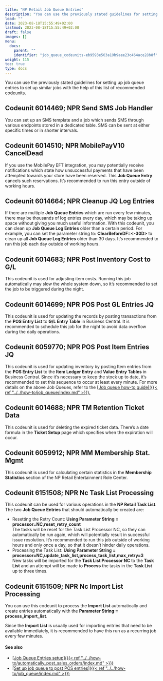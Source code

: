 ```yaml
---
title: "NP Retail Job Queue Entries"
description: "You can use the previously stated guidelines for setting up job queue entries to set up similar jobs with the help of this list of recommended codeunits."
lead: ""
date: 2023-08-18T15:55:49+02:00
lastmod: 2023-08-18T15:55:49+02:00
draft: false
images: []
menu:
  docs:
    parent: ""
    identifier: "job_queue_codeunits-eb9593e503a10b9aee23c464ace28b8f"
weight: 115
toc: true
type: docs
---
```


You can use the previously stated guidelines for setting up job queue entries to set up similar jobs with the help of this list of recommended codeunits.

## Codeunit 6014469; NPR Send SMS Job Handler

You can set up an SMS template and a job which sends SMS through various endpoints stored in a dedicated table. SMS can be sent at either specific times or in shorter intervals.

## Codeunit 6014510; NPR MobilePayV10 CancelDead

If you use the MobilePay EFT integration, you may potentially receive notifications which state how unsuccessful payments that have been attempted towards your store have been reserved. This **Job Queue Entry** cancels such reservations. It’s recommended to run this entry outside of working hours.

## Codeunit 6014664; NPR Cleanup JQ Log Entries

If there are multiple **Job Queue Entries** which are run every few minutes, there may be thousands of log entries every day, which may be taking up space without giving you much useful information. With this codeunit, you can clean up **Job Queue Log Entries** older than a certain period. For example, you can set the parameter string to: **ClearBeforeDF=<-30D>** to clean up all **Job Queue Log Entries** older than 30 days. It’s recommended to run this job each day outside of working hours.

## Codeunit 6014683; NPR Post Inventory Cost to G/L

This codeunit is used for adjusting item costs. Running this job automatically may slow the whole system down, so it’s recommended to set the job to be triggered during the night.  

## Codeunit 6014699; NPR POS Post GL Entries JQ	

This codeunit is used for updating the records by posting transactions from the **POS Entry List** to **G/L Entry Table** in Business Central. It is recommended to schedule this job for the night to avoid data overflow during the daily operations.

## Codeunit 6059770; NPR POS Post Item Entries JQ

This codeunit is used for updating inventory by posting Item entries from the **POS Entry List** to the **Item Ledger Entry** and **Value Entry Tables** in Business Central. Since it’s necessary to keep the stock up to date, it’s recommended to set this sequence to occur at least every minute.
For more details on the above Job Queues, refer to the [<ins>Job queue how-to guide<ins>]({{< ref "../../how-to/job_queue/index.md" >}}).

## Codeunit 6014688; NPR TM Retention Ticket Data

This codeunit is used for deleting the expired ticket data. There’s a date formula in the **Ticket Setup** page which specifies when the expiration will occur.

## Codeunit 6059912; NPR MM Membership Stat. Mgmt

This codeunit is used for calculating certain statistics in the **Membership Statistics** section of the NP Retail Entertainment Role Center.

## Codeunit 6151508; NPR Nc Task List Processing	

This codeunit can be used for various operations in the **NP Retail Task List**. The two **Job Queue Entries** that should automatically be created are:

- Resetting the Retry Count: **Using Parameter String = processor=NC,reset_retry_count**       
  The tasks will be reset for the Task List Processor NC, so they can automatically be run again, which will potentially result in successful issue resolution. It’s recommended to run this job outside of working hours and only once a day, so that it doesn’t hinder daily operations.
- Processing the Task List: **Using Parameter String = processor=NC,update_task_list,process_task_list,max_retry=3**     
  New tasks will be imported for the **Task List Processor NC** to the **Task List** and an attempt will be made to **Process** the tasks in the **Task List** up to three times.

## Codeunit 6151509; NPR Nc Import List Processing

You can use this codeunit to process the **Import List** automatically and create entries automatically with the **Parameter String = process_import_list**.

Since the **Import List** is usually used for importing entries that need to be available immediately, it is recommended to have this run as a recurring job every few minutes.

#### See also

- [<ins>Job Queue Entries setup<ins>]({{< ref "../../how-to/automatically_post_sales_orders/index.md" >}})
- [<ins>Set up job queue to post POS entries<ins>]({{< ref "../../how-to/job_queue/index.md" >}})